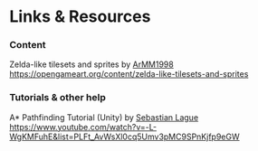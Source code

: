Links & Resources
=================

### Content
Zelda-like tilesets and sprites by [ArMM1998](https://opengameart.org/users/armm1998)   
https://opengameart.org/content/zelda-like-tilesets-and-sprites

### Tutorials & other help
A* Pathfinding Tutorial (Unity) by [Sebastian Lague](https://www.youtube.com/user/Cercopithecan)   
https://www.youtube.com/watch?v=-L-WgKMFuhE&list=PLFt_AvWsXl0cq5Umv3pMC9SPnKjfp9eGW
